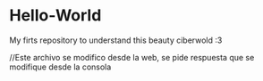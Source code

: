 # Hello-World
My firts repository to understand this beauty ciberwold :3

//Este archivo se modifico desde la web, se pide respuesta que se modifique desde la consola
